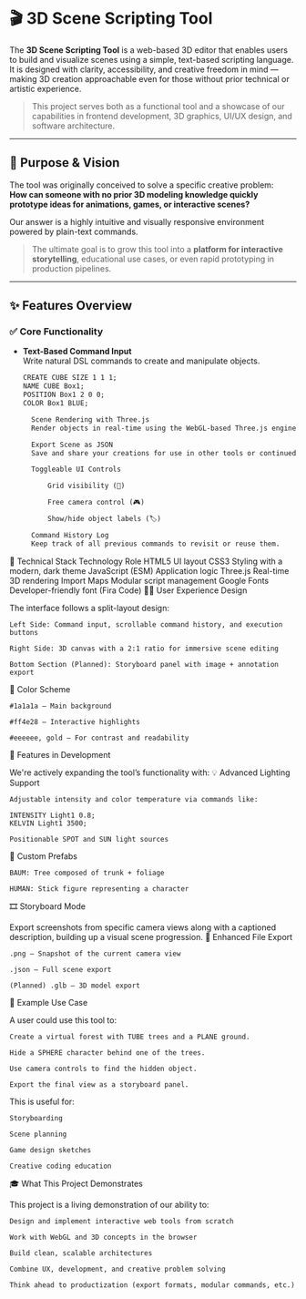 # 🎬 3D Scene Scripting Tool

The **3D Scene Scripting Tool** is a web-based 3D editor that enables users to build and visualize scenes using a simple, text-based scripting language.  
It is designed with clarity, accessibility, and creative freedom in mind — making 3D creation approachable even for those without prior technical or artistic experience.

> This project serves both as a functional tool and a showcase of our capabilities in frontend development, 3D graphics, UI/UX design, and software architecture.

---

## 🚀 Purpose & Vision

The tool was originally conceived to solve a specific creative problem:  
**How can someone with no prior 3D modeling knowledge quickly prototype ideas for animations, games, or interactive scenes?**

Our answer is a highly intuitive and visually responsive environment powered by plain-text commands.

> The ultimate goal is to grow this tool into a **platform for interactive storytelling**, educational use cases, or even rapid prototyping in production pipelines.

---

## ✨ Features Overview

### ✅ Core Functionality

- **Text-Based Command Input**  
  Write natural DSL commands to create and manipulate objects.
  ```txt
  CREATE CUBE SIZE 1 1 1;
  NAME CUBE Box1;
  POSITION Box1 2 0 0;
  COLOR Box1 BLUE;

    Scene Rendering with Three.js
    Render objects in real-time using the WebGL-based Three.js engine.

    Export Scene as JSON
    Save and share your creations for use in other tools or continued development.

    Toggleable UI Controls

        Grid visibility (📐)

        Free camera control (🎮)

        Show/hide object labels (🏷️)

    Command History Log
    Keep track of all previous commands to revisit or reuse them.

🧱 Technical Stack
Technology	Role
HTML5	UI layout
CSS3	Styling with a modern, dark theme
JavaScript (ESM)	Application logic
Three.js	Real-time 3D rendering
Import Maps	Modular script management
Google Fonts	Developer-friendly font (Fira Code)
🧑‍🎨 User Experience Design

The interface follows a split-layout design:

    Left Side: Command input, scrollable command history, and execution buttons

    Right Side: 3D canvas with a 2:1 ratio for immersive scene editing

    Bottom Section (Planned): Storyboard panel with image + annotation export

🎨 Color Scheme

    #1a1a1a — Main background

    #ff4e28 — Interactive highlights

    #eeeeee, gold — For contrast and readability

🔭 Features in Development

We're actively expanding the tool’s functionality with:
💡 Advanced Lighting Support

    Adjustable intensity and color temperature via commands like:

    INTENSITY Light1 0.8;
    KELVIN Light1 3500;

    Positionable SPOT and SUN light sources

🌳 Custom Prefabs

    BAUM: Tree composed of trunk + foliage

    HUMAN: Stick figure representing a character

🎞️ Storyboard Mode

Export screenshots from specific camera views along with a captioned description, building up a visual scene progression.
💾 Enhanced File Export

    .png – Snapshot of the current camera view

    .json – Full scene export

    (Planned) .glb – 3D model export

📘 Example Use Case

A user could use this tool to:

    Create a virtual forest with TUBE trees and a PLANE ground.

    Hide a SPHERE character behind one of the trees.

    Use camera controls to find the hidden object.

    Export the final view as a storyboard panel.

This is useful for:

    Storyboarding

    Scene planning

    Game design sketches

    Creative coding education

🎓 What This Project Demonstrates

This project is a living demonstration of our ability to:

    Design and implement interactive web tools from scratch

    Work with WebGL and 3D concepts in the browser

    Build clean, scalable architectures

    Combine UX, development, and creative problem solving

    Think ahead to productization (export formats, modular commands, etc.)



